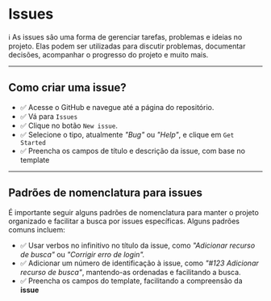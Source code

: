 # Issues
:information_source: As issues são uma forma de gerenciar tarefas, problemas e ideias no projeto. Elas podem ser utilizadas para discutir problemas, documentar decisões, acompanhar o progresso do projeto e muito mais.

<hr>

## Como criar uma issue?

* ✅ Acesse o GitHub e navegue até a página do repositório.
* ✅ Vá para `Issues`
* ✅ Clique no botão `New issue`.
* ✅ Selecione o tipo, atualmente *"Bug"* ou *"Help"*, e clique em `Get Started`
* ✅ Preencha os campos de título e descrição da issue, com base no template
<hr>

## Padrões de nomenclatura para issues
É importante seguir alguns padrões de nomenclatura para manter o projeto organizado e facilitar a busca por issues específicas. Alguns padrões comuns incluem:

* ✅ Usar verbos no infinitivo no título da issue, como *"Adicionar recurso de busca"* ou *"Corrigir erro de login".*
* ✅ Adicionar um número de identificação à issue, como *"#123 Adicionar recurso de busca"*, mantendo-as ordenadas e facilitando a busca.
* ✅ Preencha os campos do template, facilitando a compreensão da **issue**

